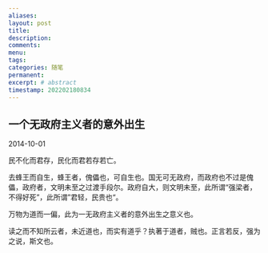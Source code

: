 ```yaml
---
aliases:
layout: post
title:
description:
comments:
menu:
tags: 
categories: 随笔
permanent: 
excerpt: # abstract
timestamp: 202202180834
---
```


## 一个无政府主义者的意外出生

2014-10-01 

民不化而君存，民化而君若存若亡。

  

去蜂王而自生，蜂王者，傀儡也，可自生也。国无可无政府，而政府也不过是傀儡，政府者，文明未至之过渡手段尔。政府自大，则文明未至，此所谓“强梁者，不得好死”，此所谓”君轻，民贵也“。

  

万物为道而一偏，此为一无政府主义者的意外出生之意义也。

  

读之而不知所云者，未近道也，而实有道乎？执著于道者，贼也。正言若反，强为之说，斯文也。